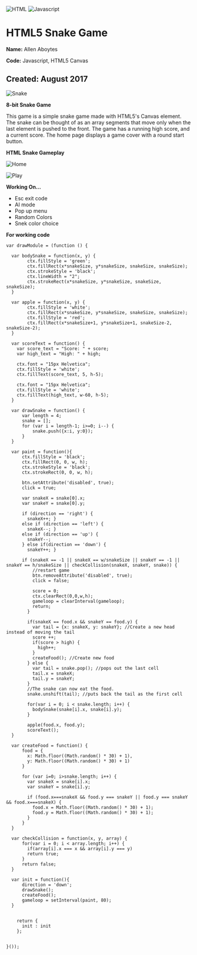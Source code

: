 ![HTML](https://img.shields.io/badge/HTML5-Canvas-orange.svg) ![Javascript](https://img.shields.io/badge/Javascript-working-brightgreen.svg)

# HTML5 Snake Game

**Name:** Allen Aboytes

**Code:** Javascript, HTML5 Canvas

**Created:** August 2017
--------------------------------------

![Snake](https://github.com/PandaZ3D/Canvas-Games/blob/master/Snake/img/snake.png)

**8-bit Snake Game**

This game is a simple snake game made with HTML5's Canvas element. The snake can be thought of as an array segments that move only when the last element is pushed to the front. The game has a running high score, and a current score. The home page displays a game cover with a round start button. 

**HTML Snake Gameplay**

![Home](https://github.com/PandaZ3D/Canvas-Games/blob/master/Snake/home.png)

![Play](https://github.com/PandaZ3D/Canvas-Games/blob/master/Snake/play.png)

**Working On...**

* Esc exit code
* AI mode
* Pop up menu
* Random Colors
* Snek color choice

**For working code**

```
var drawModule = (function () { 

  var bodySnake = function(x, y) {
        ctx.fillStyle = 'green';
        ctx.fillRect(x*snakeSize, y*snakeSize, snakeSize, snakeSize);
        ctx.strokeStyle = 'black';
        ctx.lineWidth = "2";
        ctx.strokeRect(x*snakeSize, y*snakeSize, snakeSize, snakeSize);
  }

  var apple = function(x, y) {
        ctx.fillStyle = 'white';
        ctx.fillRect(x*snakeSize, y*snakeSize, snakeSize, snakeSize);
        ctx.fillStyle = 'red';
        ctx.fillRect(x*snakeSize+1, y*snakeSize+1, snakeSize-2, snakeSize-2);
  }

  var scoreText = function() {
    var score_text = "Score: " + score;
    var high_text = "High: " + high;

    ctx.font = "15px Helvetica";
    ctx.fillStyle = 'white';
    ctx.fillText(score_text, 5, h-5);

    ctx.font = "15px Helvetica";
    ctx.fillStyle = 'white';
    ctx.fillText(high_text, w-60, h-5);
  }

  var drawSnake = function() {
      var length = 4;
      snake = [];
      for (var i = length-1; i>=0; i--) {
          snake.push({x:i, y:0});
      }  
  }
    
  var paint = function(){
      ctx.fillStyle = 'black';
      ctx.fillRect(0, 0, w, h);
      ctx.strokeStyle = 'black';
      ctx.strokeRect(0, 0, w, h);

      btn.setAttribute('disabled', true);
      click = true;

      var snakeX = snake[0].x;
      var snakeY = snake[0].y;

      if (direction == 'right') { 
        snakeX++; }
      else if (direction == 'left') { 
        snakeX--; }
      else if (direction == 'up') { 
        snakeY--; 
      } else if(direction == 'down') { 
        snakeY++; }

      if (snakeX == -1 || snakeX == w/snakeSize || snakeY == -1 || snakeY == h/snakeSize || checkCollision(snakeX, snakeY, snake)) {
          //restart game
          btn.removeAttribute('disabled', true);
          click = false;
          
          score = 0;
          ctx.clearRect(0,0,w,h);
          gameloop = clearInterval(gameloop);
          return;          
        }
        
        if(snakeX == food.x && snakeY == food.y) {
          var tail = {x: snakeX, y: snakeY}; //Create a new head instead of moving the tail
          score ++;
          if(score > high) {
            high++;
          }
          createFood(); //Create new food
        } else {
          var tail = snake.pop(); //pops out the last cell
          tail.x = snakeX; 
          tail.y = snakeY;
        }
        //The snake can now eat the food.
        snake.unshift(tail); //puts back the tail as the first cell

        for(var i = 0; i < snake.length; i++) {
          bodySnake(snake[i].x, snake[i].y);
        } 
        
        apple(food.x, food.y); 
        scoreText();
  }

  var createFood = function() {
      food = {
        x: Math.floor((Math.random() * 30) + 1),
        y: Math.floor((Math.random() * 30) + 1)
      }

      for (var i=0; i>snake.length; i++) {
        var snakeX = snake[i].x;
        var snakeY = snake[i].y;
      
        if (food.x===snakeX && food.y === snakeY || food.y === snakeY && food.x===snakeX) {
          food.x = Math.floor((Math.random() * 30) + 1);
          food.y = Math.floor((Math.random() * 30) + 1);
        }
      }
  }

  var checkCollision = function(x, y, array) {
      for(var i = 0; i < array.length; i++) {
        if(array[i].x === x && array[i].y === y)
        return true;
      } 
      return false;
  }

  var init = function(){
      direction = 'down';
      drawSnake();
      createFood();
      gameloop = setInterval(paint, 80);
  }


    return {
      init : init
    };

    
}());
```